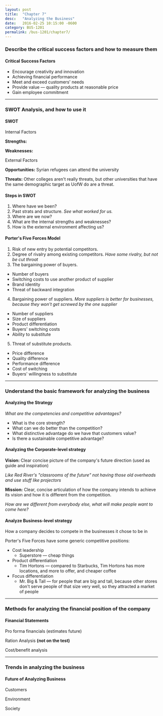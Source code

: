 ```yaml
---
layout: post
title:  "Chapter 7"
desc:   "Analyzing the Business"
date:   2016-02-25 10:15:00 -0600
category: BUS-1201
permalink: /bus-1201/chapter7/
---
```


### Describe the critical success factors and how to measure them

#### Critical Success Factors
- Encourage creativity and innovation
- Achieving financial performance
- Meet and exceed customers' needs
- Provide value &mdash; quality products at reasonable price
- Gain employee commitment

---

### SWOT Analysis, and how to use it

#### SWOT
Internal Factors

__Strengths:__

__Weaknesses:__

External Factors

__Opportunities:__
Syrian refugees can attend the university

__Threats:__
Other colleges aren't really threats, but other universities that have the same demographic target as UofW do are a threat.

#### Steps in SWOT
1. Where have we been?
  1. Past strats and structure. _See what worked for us._
2. Where are we now?
  1. What are the internal strengths and weaknesses?
  2. How is the external environment affecting us?

#### Porter's Five Forces Model
1. Risk of new entry by potential competitors.
2. Degree of rivalry among existing competitors. _Have some rivalry, but not be cut throat_
3. The bargaining power of buyers.
  - Number of buyers
  - Switching costs to use another product of supplier
  - Brand identity
  - Threat of backward integration
4. Bargaining power of suppliers. _More suppliers is better for businesses, because they won't get screwed by the one supplier_
  - Number of suppliers
  - Size of suppliers
  - Product differentiation
  - Buyers' switching costs
  - Ability to substitute
5. Threat of substitute products.
  - Price difference
  - Quality difference
  - Performance difference
  - Cost of switching
  - Buyers' willingness to substitute

---

### Understand the basic framework for analyzing the business

#### Analyzing the Strategy

_What are the competencies and competitive advantages?_

- What is the core strength?
- What can we do better than the competition?
- What distinctive advantage do we have that customers value?
- Is there a sustainable competitive advantage?

#### Analyzing the Corporate-level strategy

__Vision:__ Clear concise picture of the company's future direction (used as guide and inspiration)

_Like Red River's "classrooms of the future" not having those old overheads and use stuff like projectors_

__Mission:__ Clear, concise articulation of how the company intends to achieve its vision and how it is different from the competition.

_How are we different from everybody else, what will make people want to come here?_

#### Analyze Business-level strategy

How a company decides to compete in the businesses it chose to be in

Porter's Five Forces have some generic competitive positions:

- Cost leadership
  - Superstore &mdash; cheap things
- Product differentiation
  - Tim Hortons &mdash; compared to Starbucks, Tim Hortons has more locations, and more to offer, and cheaper coffee
- Focus differentiation
  - Mr. Big & Tall &mdash; for people that are big and tall, because other stores don't serve people of that size very well, so they attracted a market of people

---

### Methods for analyzing the financial position of the company

#### Financial Statements

Pro forma financials (estimates future)

Ration Analysis __(not on the test)__

Cost/benefit analysis

---

### Trends in analyzing the business

#### Future of Analyzing Business

Customers

Environment

Society
